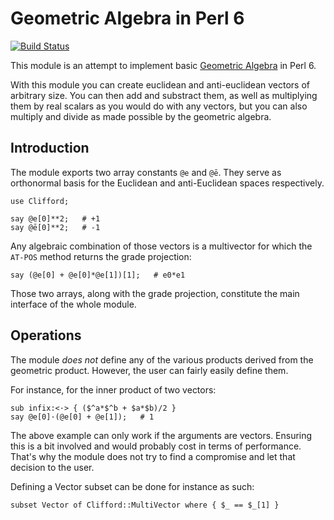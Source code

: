 Geometric Algebra in Perl 6
===========================

[![Build Status](https://travis-ci.org/grondilu/clifford.svg)](https://travis-ci.org/grondilu/clifford)

This module is an attempt to implement basic [Geometric
Algebra](http://en.wikipedia.org/wiki/Geometric_Algebra) in Perl 6.

With this module you can create euclidean and anti-euclidean vectors of
arbitrary size.  You can then add and substract them, as well as multiplying
them by real scalars as you would do with any vectors, but you can also
multiply and divide as made possible by the geometric algebra.

Introduction
------------

The module exports two array constants `@e` and `@ē`.  They serve as orthonormal
basis for the Euclidean and anti-Euclidean spaces respectively.

    use Clifford;

    say @e[0]**2;   # +1
    say @ē[0]**2;   # -1

Any algebraic combination of those vectors is a multivector for which the
`AT-POS` method returns the grade projection:

    say (@e[0] + @e[0]*@e[1])[1];   # e0*e1

Those two arrays, along with the grade projection, constitute the main
interface of the whole module.

Operations
----------

The module *does not* define any of the various products derived from the
geometric product.  However, the user can fairly easily define them.

For instance, for the inner product of two vectors:

    sub infix:<·> { ($^a*$^b + $a*$b)/2 }
    say @e[0]·(@e[0] + @e[1]);   # 1

The above example can only work if the arguments are vectors.  Ensuring this is
a bit involved and would probably cost in terms of performance.  That's why the
module does not try to find a compromise and let that decision to the user.

Defining a Vector subset can be done for instance as such:

    subset Vector of Clifford::MultiVector where { $_ == $_[1] }

